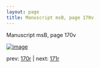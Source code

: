 ```yaml
---
layout: page
title: Manuscript msB, page 170v
---
```


Manuscript msB, page 170v

[![image](http://www.homermultitext.org/iipsrv?OBJ=IIP,1.0&FIF=/project/homer/pyramidal/deepzoom/hmt/vbbifolio/v1/vb_170v_171r.tif&WID=100&CVT=JPEG)](http://www.homermultitext.org/ict2/?urn=urn:cite2:hmt:vbbifolio.v1:vb_170v_171r)

prev:  [170r](../170r) | next:  [171r](../171r)

